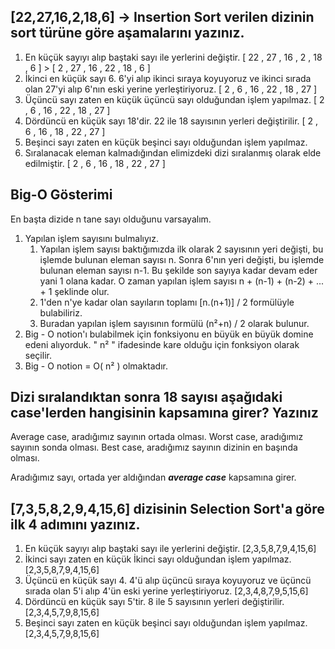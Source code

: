 ## [22,27,16,2,18,6] -> Insertion Sort verilen dizinin sort türüne göre aşamalarını yazınız. 

1. En küçük sayıyı alıp baştaki sayı ile yerlerini değiştir. [ 22 , 27 , 16 , 2 , 18 , 6 ] > [ 2 , 27 , 16 , 22 , 18 , 6 ]
2. İkinci en küçük sayı 6. 6'yi alıp  ikinci sıraya koyuyoruz ve ikinci sırada olan 27'yi alıp 6'nın eski yerine yerleştiriyoruz. [ 2 , 6 , 16 , 22 , 18 , 27 ]
3. Üçüncü sayı zaten en küçük üçüncü sayı olduğundan işlem yapılmaz. [ 2 , 6 , 16 , 22 , 18 , 27 ]
4. Dördüncü en küçük sayı 18'dir. 22 ile 18 sayısının yerleri değiştirilir. [ 2 , 6 , 16 , 18 , 22 , 27 ]
5. Beşinci sayı zaten en küçük beşinci sayı olduğundan işlem yapılmaz. 
6. Sıralanacak eleman kalmadığından elimizdeki dizi sıralanmış olarak elde edilmiştir. [ 2 , 6 , 16 , 18 , 22 , 27 ]


                            

## Big-O Gösterimi

En başta dizide n tane sayı olduğunu varsayalım.

1. Yapılan işlem sayısını bulmalıyız.
    1. Yapılan işlem sayısı baktığımızda ilk olarak 2 sayısının yeri değişti, bu işlemde bulunan eleman sayısı n. Sonra 6'nın yeri değişti, bu işlemde bulunan eleman sayısı n-1. Bu şekilde son sayıya kadar devam eder yani 1 olana kadar. O zaman yapılan işlem sayısı n + (n-1) + (n-2) + ... + 1 şeklinde olur.
    2. 1'den n'ye kadar olan sayıların toplamı [n.(n+1)] / 2 formülüyle bulabiliriz.
    3. Buradan yapılan işlem sayısının formülü (n²+n) / 2 olarak bulunur.
2. Big - O notion'ı bulabilmek için fonksiyonu en büyük en büyük domine edeni alıyorduk. " n² " ifadesinde kare olduğu için fonksiyon olarak seçilir.
3. Big - O notion = O( n² ) olmaktadır.

              
               

## Dizi sıralandıktan sonra 18 sayısı aşağıdaki case'lerden hangisinin kapsamına girer? Yazınız 

Average case, aradığımız sayının ortada olması. Worst case, aradığımız sayının sonda olması. Best case, aradığımız sayının dizinin en başında olması.

Aradığımız sayı, ortada yer aldığından ***average case*** kapsamına girer.

              
                       

## [7,3,5,8,2,9,4,15,6] dizisinin Selection Sort'a göre ilk 4 adımını yazınız.

1. En küçük sayıyı alıp baştaki sayı ile yerlerini değiştir. [2,3,5,8,7,9,4,15,6]
2. İkinci sayı zaten en küçük İkinci sayı olduğundan işlem yapılmaz. [2,3,5,8,7,9,4,15,6]
3. Üçüncü en küçük sayı 4. 4'ü alıp üçüncü sıraya koyuyoruz ve üçüncü sırada olan 5'i alıp 4'ün eski yerine yerleştiriyoruz. [2,3,4,8,7,9,5,15,6]
4. Dördüncü en küçük sayı 5'tir. 8 ile 5 sayısının yerleri değiştirilir. [2,3,4,5,7,9,8,15,6]
5. Beşinci sayı zaten en küçük beşinci sayı olduğundan işlem yapılmaz. [2,3,4,5,7,9,8,15,6]
